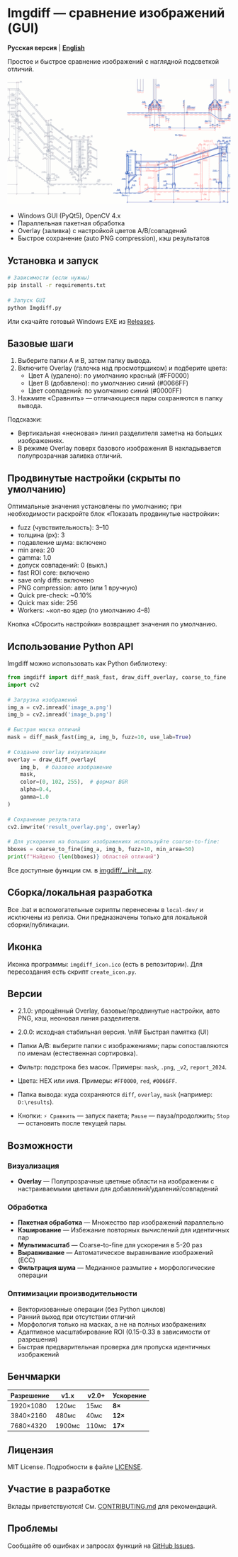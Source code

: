 # Imgdiff — сравнение изображений (GUI)

**Русская версия** | **[English](README_EN.md)**

Простое и быстрое сравнение изображений с наглядной подсветкой отличий.

![Imgdiff Demo](Imgdiff_demo.gif)

- Windows GUI (PyQt5), OpenCV 4.x
- Параллельная пакетная обработка
- Overlay (заливка) с настройкой цветов A/B/совпадений
- Быстрое сохранение (auto PNG compression), кэш результатов

## Установка и запуск

```bash
# Зависимости (если нужны)
pip install -r requirements.txt

# Запуск GUI
python Imgdiff.py
```

Или скачайте готовый Windows EXE из [Releases](https://github.com/mikhalchankasm/Imgdiff/releases).

## Базовые шаги

1) Выберите папки A и B, затем папку вывода.
2) Включите Overlay (галочка над просмотрщиком) и подберите цвета:
   - Цвет A (удалено): по умолчанию красный (#FF0000)
   - Цвет B (добавлено): по умолчанию синий (#0066FF)
   - Цвет совпадений: по умолчанию синий (#0000FF)
3) Нажмите «Сравнить» — отличающиеся пары сохраняются в папку вывода.

Подсказки:
- Вертикальная «неоновая» линия разделителя заметна на больших изображениях.
- В режиме Overlay поверх базового изображения B накладывается полупрозрачная заливка отличий.

## Продвинутые настройки (скрыты по умолчанию)

Оптимальные значения установлены по умолчанию; при необходимости раскройте блок «Показать продвинутые настройки»:
- fuzz (чувствительность): 3–10
- толщина (px): 3
- подавление шума: включено
- min area: 20
- gamma: 1.0
- допуск совпадений: 0 (выкл.)
- fast ROI core: включено
- save only diffs: включено
- PNG compression: авто (или 1 вручную)
- Quick pre-check: ~0.10%
- Quick max side: 256
- Workers: ~кол-во ядер (по умолчанию 4–8)

Кнопка «Сбросить настройки» возвращает значения по умолчанию.

## Использование Python API

Imgdiff можно использовать как Python библиотеку:

```python
from imgdiff import diff_mask_fast, draw_diff_overlay, coarse_to_fine
import cv2

# Загрузка изображений
img_a = cv2.imread('image_a.png')
img_b = cv2.imread('image_b.png')

# Быстрая маска отличий
mask = diff_mask_fast(img_a, img_b, fuzz=10, use_lab=True)

# Создание overlay визуализации
overlay = draw_diff_overlay(
    img_b,  # базовое изображение
    mask,
    color=(0, 102, 255),  # формат BGR
    alpha=0.4,
    gamma=1.0
)

# Сохранение результата
cv2.imwrite('result_overlay.png', overlay)

# Для ускорения на больших изображениях используйте coarse-to-fine:
bboxes = coarse_to_fine(img_a, img_b, fuzz=10, min_area=50)
print(f"Найдено {len(bboxes)} областей отличий")
```

Все доступные функции см. в [imgdiff/\_\_init\_\_.py](imgdiff/__init__.py).

## Сборка/локальная разработка

Все .bat и вспомогательные скрипты перенесены в `local-dev/` и исключены из релиза. Они предназначены только для локальной сборки/публикации.

## Иконка

Иконка программы: `imgdiff_icon.ico` (есть в репозитории). Для пересоздания есть скрипт `create_icon.py`.

## Версии

- 2.1.0: упрощённый Overlay, базовые/продвинутые настройки, авто PNG, кэш, неоновая линия разделителя.
- 2.0.0: исходная стабильная версия.
\n## Быстрая памятка (UI)

- Папки A/B: выберите папки с изображениями; пары сопоставляются по именам (естественная сортировка).
- Фильтр: подстрока без масок. Примеры: `mask`, `.png`, `_v2`, `report_2024`.
- Цвета: HEX или имя. Примеры: `#FF0000`, `red`, `#0066FF`.
- Папка вывода: куда сохраняются `diff`, `overlay`, `mask` (например: `D:\results`).
- Кнопки: `⚡ Сравнить` — запуск пакета; `Pause` — пауза/продолжить; `Stop` — остановить после текущей пары.

## Возможности

### Визуализация
- **Overlay** — Полупрозрачные цветные области на изображении с настраиваемыми цветами для добавлений/удалений/совпадений

### Обработка
- **Пакетная обработка** — Множество пар изображений параллельно
- **Кэширование** — Избежание повторных вычислений для идентичных пар
- **Мультимасштаб** — Coarse-to-fine для ускорения в 5-20 раз
- **Выравнивание** — Автоматическое выравнивание изображений (ECC)
- **Фильтрация шума** — Медианное размытие + морфологические операции

### Оптимизации производительности
- Векторизованные операции (без Python циклов)
- Ранний выход при отсутствии отличий
- Морфология только на масках, а не на полных изображениях
- Адаптивное масштабирование ROI (0.15-0.33 в зависимости от разрешения)
- Быстрая предварительная проверка для пропуска идентичных изображений

## Бенчмарки

| Разрешение | v1.x | v2.0+ | Ускорение |
|------------|------|-------|-----------|
| 1920×1080 | 120мс | 15мс | **8×** |
| 3840×2160 | 480мс | 40мс | **12×** |
| 7680×4320 | 1900мс | 110мс | **17×** |

## Лицензия

MIT License. Подробности в файле [LICENSE](LICENSE).

## Участие в разработке

Вклады приветствуются! См. [CONTRIBUTING.md](CONTRIBUTING.md) для рекомендаций.

## Проблемы

Сообщайте об ошибках и запросах функций на [GitHub Issues](https://github.com/mikhalchankasm/Imgdiff/issues).
